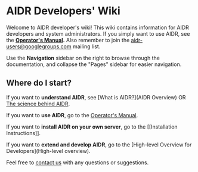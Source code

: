 # AIDR Developers' Wiki

Welcome to AIDR developer's wiki! This wiki contains information for AIDR developers and system administrators. If you simply want to use AIDR, see the **[Operator's Manual](http://booki.flossmanuals.net/aidr/_edit/).** Also remember to join the [aidr-users@googlegroups.com](https://groups.google.com/forum/#!forum/aidr-users) mailing list.

Use the **Navigation** sidebar on the right to browse through the documentation, and collapse the "Pages" sidebar for easier navigation.

## Where do I start?

If you want to **understand AIDR**, see [What is AIDR?](AIDR Overview) OR [The science behind AIDR](The-science-behind-AIDR).

If you want to **use AIDR**, go to the [Operator's Manual](http://booki.flossmanuals.net/aidr/_edit/).

If you want to **install AIDR on your own server**, go to the [[Installation Instructions]].

If you want to **extend and develop AIDR**, go to the [High-level Overview for Developers](High-level overview).

Feel free to [contact us](https://github.com/Qatar-Computing-Research-Institute/CrisisComputing/issues/new?title=Contact&body=Hi%20AIDR%20Team,%0A%0A--%20Your%20Name) with any questions or suggestions.